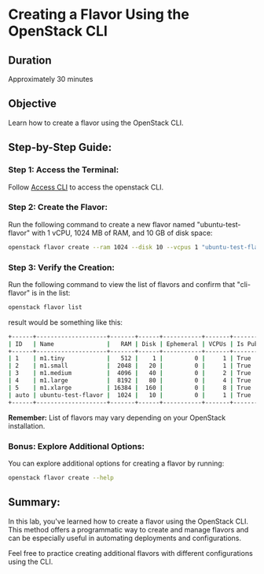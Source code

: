 # Creating a Flavor Using the OpenStack CLI

## Duration

Approximately 30 minutes

## Objective

Learn how to create a flavor using the OpenStack CLI.

## Step-by-Step Guide:

### Step 1: Access the Terminal:

Follow [Access CLI](../access_rc_file.md) to access the openstack CLI.

### Step 2: Create the Flavor:

Run the following command to create a new flavor named "ubuntu-test-flavor" with 1 vCPU, 1024 MB of RAM, and 10 GB of
disk
space:

```bash
openstack flavor create --ram 1024 --disk 10 --vcpus 1 "ubuntu-test-flavor"
```

### Step 3: Verify the Creation:

Run the following command to view the list of flavors and confirm that "cli-flavor" is in the list:

```bash
openstack flavor list
```

result would be something like this:

```bash
+------+--------------------+-------+------+-----------+-------+-----------+
| ID   | Name               |   RAM | Disk | Ephemeral | VCPUs | Is Public |
+------+--------------------+-------+------+-----------+-------+-----------+
| 1    | m1.tiny            |   512 |    1 |         0 |     1 | True      |
| 2    | m1.small           |  2048 |   20 |         0 |     1 | True      |
| 3    | m1.medium          |  4096 |   40 |         0 |     2 | True      |
| 4    | m1.large           |  8192 |   80 |         0 |     4 | True      |
| 5    | m1.xlarge          | 16384 |  160 |         0 |     8 | True      |
| auto | ubuntu-test-flavor |  1024 |   10 |         0 |     1 | True      |
+------+--------------------+-------+------+-----------+-------+-----------+
```

**Remember:** List of flavors may vary depending on your OpenStack installation.

### Bonus: Explore Additional Options:

You can explore additional options for creating a flavor by running:

```bash
openstack flavor create --help
```

## Summary:

In this lab, you've learned how to create a flavor using the OpenStack CLI. This method offers a programmatic way to
create and manage flavors and can be especially useful in automating deployments and configurations.

Feel free to practice creating additional flavors with different configurations using the CLI.